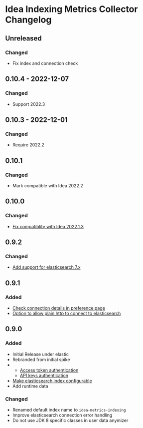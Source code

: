 <!-- Keep a Changelog guide -> https://keepachangelog.com -->

# Idea Indexing Metrics Collector Changelog

## Unreleased

### Changed
- Fix index and connection check

## 0.10.4 - 2022-12-07

### Changed
- Support 2022.3

## 0.10.3 - 2022-12-01

### Changed
- Require 2022.2

## 0.10.1

### Changed
- Mark compatible with Idea 2022.2

## 0.10.0

### Changed
- [Fix compatiblity with Idea 2022.1.3](https://github.com/elastic/idea-indexing-metrics-collector/issues/11)

## 0.9.2

### Changed
- [Add support for elasticsearch 7.x](https://github.com/elastic/idea-indexing-metrics-collector/issues/9)

## 0.9.1

### Added
- [Check connection details in preference page](https://github.com/elastic/idea-indexing-metrics-collector/issues/5)
- [Option to allow plain http to connect to elasticsearch](https://github.com/breskeby/indexing-stats-collector/issues/12)

## 0.9.0

### Added
- Initial Release under elastic
- Rebranded from initial spike
- - [Access token authentication](https://github.com/breskeby/indexing-stats-collector/issues/3)
  - [API keys authentication](https://github.com/breskeby/indexing-stats-collector/issues/2)
- [Make elasticsearch index configurable](https://github.com/breskeby/indexing-stats-collector/issues/5)
- Add runtime data

### Changed
- Renamed default index name to `idea-metrics-indexing`
- Improve elasticsearch connection error handling
- Do not use JDK 8 specific classes in user data anymizer
